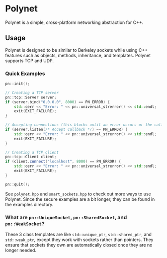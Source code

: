 # Polynet
Polynet is a simple, cross-platform networking abstraction for C++.

## Usage
Polynet is designed to be similar to Berkeley sockets while using C++ features such as objects, methods, inheritance, and templates. Polynet supports TCP and UDP.

### Quick Examples
```cpp
pn::init();

// Creating a TCP server
pn::tcp::Server server;
if (server.bind("0.0.0.0", 8000) == PN_ERROR) {
    std::cerr << "Error: " << pn::universal_strerror() << std::endl;
    exit(EXIT_FAILURE);
}

// Accepting connections (this blocks until an error occurs or the callback returns false)
if (server.listen(/* Accept callback */) == PN_ERROR) {
    std::cerr << "Error: " << pn::universal_strerror() << std::endl;
    exit(EXIT_FAILURE);
}

// Creating a TCP client
pn::tcp::Client client;
if (client.connect("localhost", 8000) == PN_ERROR) {
    std::cerr << "Error: " << pn::universal_strerror() << std::endl;
    exit(EXIT_FAILURE);
}

pn::quit();
```
See `polynet.hpp` and `smart_sockets.hpp` to check out more ways to use Polynet. Since the secure examples are a bit longer, they can be found in the examples directory.

### What are `pn::UniqueSocket`, `pn::SharedSocket`, and `pn::WeakSocket`?
These 3 class templates are like `std::unique_ptr`, `std::shared_ptr`, and `std::weak_ptr`, except they work with sockets rather than pointers. They ensure that sockets they own are automatically closed once they are no longer needed.
